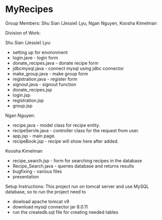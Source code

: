 # MyRecipes


Group Members:
  Shu Sian (Jessie) Lyu,
  Ngan Nguyen,
  Koosha Kimelman


Division of Work:
  
  Shu Sian (Jessie) Lyu:
  + setting up for environment 
  + login.jave - login form
  + donate_recipes.java - donate recipe form
  + jdbcmysql.java - connect mysql using jdbc connector
  + make_group.java - make group form
  + registration.java - register form
  + signout.java - signout function 
  + donate_recipes.jsp
  + login.jsp
  + registration.jsp
  + group.jsp
  
  Ngan Nguyen:
  + recipe.java - model class for recipe entity.
  + recipeServle.java - controller class for the request from user.
  + app.jsp - main page.
  + recipeBook.jsp - recipe will show here after added.
  
  Koosha Kimelman
  + recipe_search.jsp - form for searching recipes in the database
  + Recipe_Search.java - queries database and returns results
  + bugfixing - various files
  + presentation



Setup Instructions:
This project run on tomcat server and use MySQL database, so to run the project need to
+ dowload apache tomcat v9
+ download mysql connector jar 8.0.11
+ run the createdb.sql file for creating needed tables
